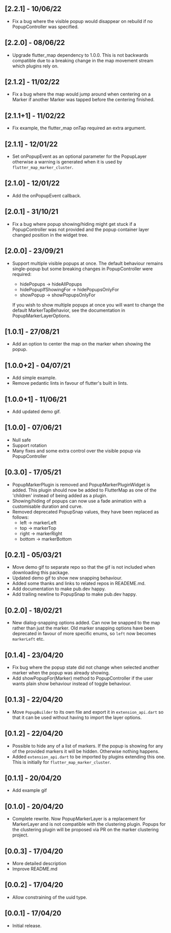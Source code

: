 ## [2.2.1] - 10/06/22

* Fix a bug where the visible popup would disappear on rebuild if no
  PopupController was specified.

## [2.2.0] - 08/06/22

* Upgrade flutter_map dependency to 1.0.0. This is not backwards compatible due
  to a breaking change in the map movement stream which plugins rely on.

## [2.1.2] - 11/02/22

* Fix a bug where the map would jump around when centering on a Marker if another Marker was tapped
  before the centering finished.

## [2.1.1+1] - 11/02/22

* Fix example, the flutter_map onTap required an extra argument.

## [2.1.1] - 12/01/22

* Set onPopupEvent as an optional parameter for the PopupLayer otherwise a warning is generated when
  it is used by `flutter_map_marker_cluster`.

## [2.1.0] - 12/01/22

* Add the onPopupEvent callback.

## [2.0.1] - 31/10/21

* Fix a bug where popup showing/hiding might get stuck if a PopupController was not provided and the
  popup container layer changed position in the widget tree.

## [2.0.0] - 23/09/21

* Support multiple visible popups at once. The default behaviour remains single-popup but some
  breaking changes in PopupController were required:

    - hidePopups -> hideAllPopups
    - hidePopupIfShowingFor -> hidePopupsOnlyFor
    - showPopup -> showPopupsOnlyFor

  If you wish to show multiple popups at once you will want to change the default MarkerTapBehavior,
  see the documentation in PopupMarkerLayerOptions.

## [1.0.1] - 27/08/21

* Add an option to center the map on the marker when showing the popup.

## [1.0.0+2] - 04/07/21

* Add simple example.
* Remove pedantic lints in favour of flutter's built in lints.

## [1.0.0+1] - 11/06/21

* Add updated demo gif.

## [1.0.0] - 07/06/21

* Null safe
* Support rotation
* Many fixes and some extra control over the visible popup via PopupController

## [0.3.0] - 17/05/21

* PopupMarkerPlugin is removed and PopupMarkerPluginWidget is added. This plugin should now be added
  to FlutterMap as one of the 'children' instead of being added as a plugin.
* Showing/hiding of popups can now use a fade animation with a customisable duration and curve.
* Removed deprecated PopupSnap values, they have been replaced as follows:
    * left -> markerLeft
    * top -> markerTop
    * right -> markerRight
    * bottom -> markerBottom

## [0.2.1] - 05/03/21

* Move demo gif to separate repo so that the gif is not included when downloading this package.
* Updated demo gif to show new snapping behaviour.
* Added some thanks and links to related repos in READEME.md.
* Add documentation to make pub.dev happy.
* Add trailing newline to PopupSnap to make pub.dev happy.

## [0.2.0] - 18/02/21

* New dialog-snapping options added. Can now be snapped to the map rather than just the marker. Old
  marker snapping options have been deprecated in favour of more specific enums, so `left` now
  becomes `markerLeft` etc.

## [0.1.4] - 23/04/20

* Fix bug where the popup state did not change when selected another marker when the popup was
  already showing.
* Add showPopupFor(Marker) method to PopupController if the user wants plain show behaviour instead
  of toggle behaviour.

## [0.1.3] - 22/04/20

* Move `PopupBuilder` to its own file and export it in `extension_api.dart` so that it can be used
  without having to import the layer options.

## [0.1.2] - 22/04/20

* Possible to hide any of a list of markers. If the popup is showing for any of the provided markers
  it will be hidden. Otherwise nothing happens.
* Added `extension_api.dart` to be imported by plugins extending this one. This is initially
  for `flutter_map_marker_cluster`.

## [0.1.1] - 20/04/20

* Add example gif

## [0.1.0] - 20/04/20

* Complete rewrite. Now PopupMarkerLayer is a replacement for MarkerLayer and is not compatible with
  the clustering plugin. Popups for the clustering plugin will be proposed via PR on the marker
  clustering project.

## [0.0.3] - 17/04/20

* More detailed description
* Improve README.md

## [0.0.2] - 17/04/20

* Allow constraining of the uuid type.

## [0.0.1] - 17/04/20

* Initial release.
